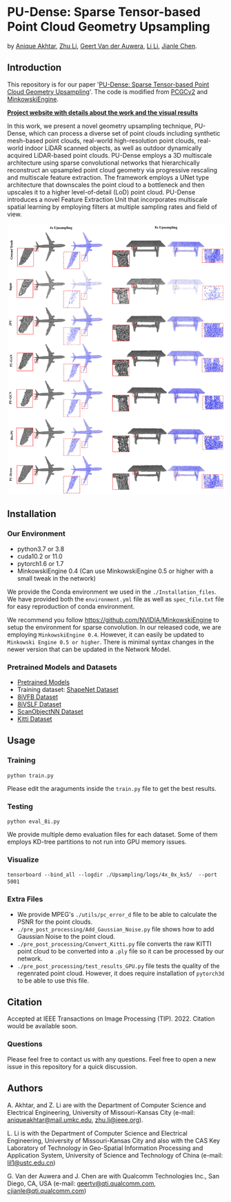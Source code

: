 # PU-Dense: Sparse Tensor-based Point Cloud Geometry Upsampling

by [Anique Akhtar](https://aniqueakhtar.github.io/), [Zhu Li](http://l.web.umkc.edu/lizhu/), [Geert Van der Auwera](https://www.linkedin.com/in/geertvanderauwera/), [Li Li](http://staff.ustc.edu.cn/~lilimao/), [Jianle Chen](https://www.linkedin.com/in/jianle-chen-63b9682b/).

## Introduction

This repository is for our paper '[PU-Dense: Sparse Tensor-based Point Cloud Geometry Upsampling](https://aniqueakhtar.github.io/publications/PU-Dense/)'. The code is modified from [PCGCv2](https://github.com/NJUVISION/PCGCv2) and [MinkowskiEngine](https://github.com/NVIDIA/MinkowskiEngine).

**[Project website with details about the work and the visual results](https://aniqueakhtar.github.io/publications/PU-Dense/)**

In this work, we present a novel geometry upsampling technique, PU-Dense, which can process a diverse set of point clouds including synthetic mesh-based point clouds, real-world high-resolution point clouds, 
real-world indoor LiDAR scanned objects, as well as outdoor dynamically acquired LiDAR-based point clouds. 
PU-Dense employs a 3D multiscale architecture using sparse convolutional networks that hierarchically reconstruct an upsampled point cloud geometry via progressive rescaling and multiscale feature extraction. 
The framework employs a UNet type architecture that downscales the point cloud to a bottleneck and then upscales it to a higher level-of-detail (LoD) point cloud. 
PU-Dense introduces a novel Feature Extraction Unit that incorporates multiscale spatial learning by employing filters at multiple sampling rates and field of view. 



<!---![Photo](./Figures/Meshes.jpg) -->

<center><p>
    <img src="./Figures/Meshes.jpg" width="1600"/>
</p></center>


## Installation

### Our Environment
- python3.7 or 3.8
- cuda10.2 or 11.0
- pytorch1.6 or 1.7
- MinkowskiEngine 0.4  (Can use MinkowskiEngine 0.5 or higher with a small tweak in the network)

We provide the Conda environment we used in the `./Installation_files`. We have provided both the `environment.yml` file as well as `spec_file.txt` file for easy reproduction of conda environment.

We recommend you follow https://github.com/NVIDIA/MinkowskiEngine to setup the environment for sparse convolution. In our released code, we are employing `MinkowskiEngine 0.4`. 
However, it can easily be updated to `Minkowski Engine 0.5 or higher`. There is minimal syntax changes in the newer version that can be updated in the Network Model.

### Pretrained Models and Datasets
- [Pretrained Models](https://umkc.box.com/s/pohfuxkojai8yqc236nw6ncqzw1qyqm8)
- Training dataset: [ShapeNet Dataset](https://umkc.box.com/s/oyaugew2qfmxkxbgib54po1vjhtmvyid)
- [8iVFB Dataset](http://plenodb.jpeg.org/pc/8ilabs/)
- [8iVSLF Dataset](https://mpeg-pcc.org/index.php/pcc-content-database/8i-voxelized-surface-light-field-8ivslf-dataset/)
- [ScanObjectNN Dataset](https://github.com/hkust-vgd/scanobjectnn)
- [Kitti Dataset](http://www.cvlibs.net/datasets/kitti/)


## Usage
### Training
```
python train.py
```
Please edit the araguments inside the ``train.py`` file to get the best results.

### Testing
```
python eval_8i.py
```
We provide multiple demo evaluation files for each dataset. Some of them employs KD-tree partitions to not run into GPU memory issues.

### Visualize
```
tensorboard --bind_all --logdir ./Upsampling/logs/4x_0x_ks5/  --port 5001
```

### Extra Files
- We provide MPEG's `./utils/pc_error_d` file to be able to calculate the PSNR for the point clouds.
- `./pre_post_processing/Add_Gaussian_Noise.py` file shows how to add Gaussian Noise to the point cloud.
- `./pre_post_processing/Convert_Kitti.py` file converts the raw KITTI point cloud to be converted into a `.ply` file so it can be processed by our network.
- `./pre_post_processing/test_results_GPU.py` file tests the quality of the regenrated point cloud. However, it does require installation of `pytorch3d` to be able to use this file.


## Citation
Accepted at IEEE Transactions on Image Processing (TIP). 2022.
Citation would be available soon.

### Questions
Please feel free to contact us with any questions. Feel free to open a new issue in this repository for a quick discussion.


## Authors
A. Akhtar, and Z. Li are with the Department of Computer Science and Electrical Engineering, University of Missouri-Kansas City (e-mail: aniqueakhtar@mail.umkc.edu, zhu.li@ieee.org).

L. Li is with the Department of Computer Science and Electrical Engineering, University of Missouri-Kansas City and also with the CAS Key Laboratory of Technology in Geo-Spatial Information Processing and Application System, University of Science and Technology of China (e-mail: lil1@ustc.edu.cn)

G. Van der Auwera and J. Chen are with Qualcomm Technologies Inc., San Diego, CA, USA (e-mail: geertv@qti.qualcomm.com, cjianle@qti.qualcomm.com)